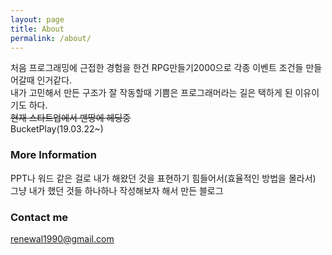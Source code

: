 ```yaml
---
layout: page
title: About
permalink: /about/
---
```


처음 프로그래밍에 근접한 경험을 한건 RPG만들기2000으로 각종 이벤트 조건들 만들어갈때 인거같다.<br>
내가 고민해서 만든 구조가 잘 작동할때 기쁨은 프로그래머라는 길은 택하게 된 이유이기도 하다.<br>
~~현재 스타트업에서 맨땅에 헤딩중~~<br>
BucketPlay(19.03.22~)

### More Information

PPT나 워드 같은 걸로 내가 해왔던 것을 표현하기 힘들어서(효율적인 방법을 몰라서)<br>
그냥 내가 했던 것들 하나하나 작성해보자 해서 만든 블로그

### Contact me

[renewal1990@gmail.com](mailto:renewal1990@gmail.com)
